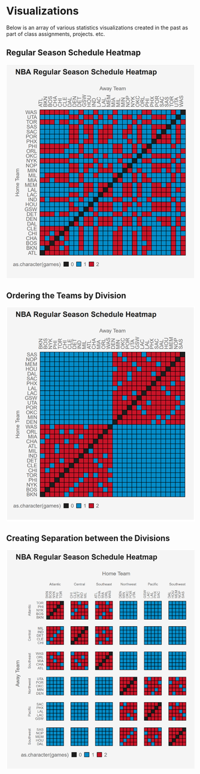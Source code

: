 # Visualizations

Below is an array of various statistics visualizations created in the past as part of class assignments, projects. etc.

## Regular Season Schedule Heatmap
![Question #1: Regular Season Schedule Heatmap](./question_1_regular_season_schedule_heatmap.png)

## Ordering the Teams by  Division
![Question #2: Ordering the Teams by Division](./question_2_ordering_teams_by_division.png)

## Creating Separation between the Divisions
![Question #3: Creating Separation between the Divisions](./question_3_creating_separation_between_divisions.png)
